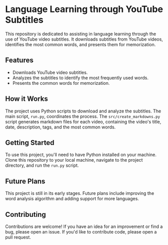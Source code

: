 # Language Learning through YouTube Subtitles

This repository is dedicated to assisting in language learning through the use of YouTube video subtitles. It downloads subtitles from YouTube videos, identifies the most common words, and presents them for memorization.

## Features

- Downloads YouTube video subtitles.
- Analyzes the subtitles to identify the most frequently used words.
- Presents the common words for memorization.

## How it Works

The project uses Python scripts to download and analyze the subtitles. The main script, `run.py`, coordinates the process. The `src/create_markdowns.py` script generates markdown files for each video, containing the video's title, date, description, tags, and the most common words.

## Getting Started

To use this project, you'll need to have Python installed on your machine. Clone this repository to your local machine, navigate to the project directory, and run the `run.py` script.

## Future Plans

This project is still in its early stages. Future plans include improving the word analysis algorithm and adding support for more languages.

## Contributing

Contributions are welcome! If you have an idea for an improvement or find a bug, please open an issue. If you'd like to contribute code, please open a pull request.
